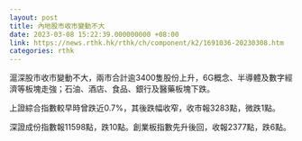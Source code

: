 ```yaml
---
layout: post
title: 內地股市收市變動不大
date: 2023-03-08 15:22:39.000000000 +08:00
link: https://news.rthk.hk/rthk/ch/component/k2/1691036-20230308.htm
categories: rthk
---
```


滬深股市收市變動不大，兩市合計逾3400隻股份上升，6G概念、半導體及數字經濟等板塊走強；石油、酒店、食品、銀行及醫藥板塊下跌。

上證綜合指數較早時曾跌近0.7%，其後跌幅收窄，收市報3283點，微跌1點。

深證成份指數報11598點，跌10點。創業板指數先升後回，收報2377點，跌6點。
